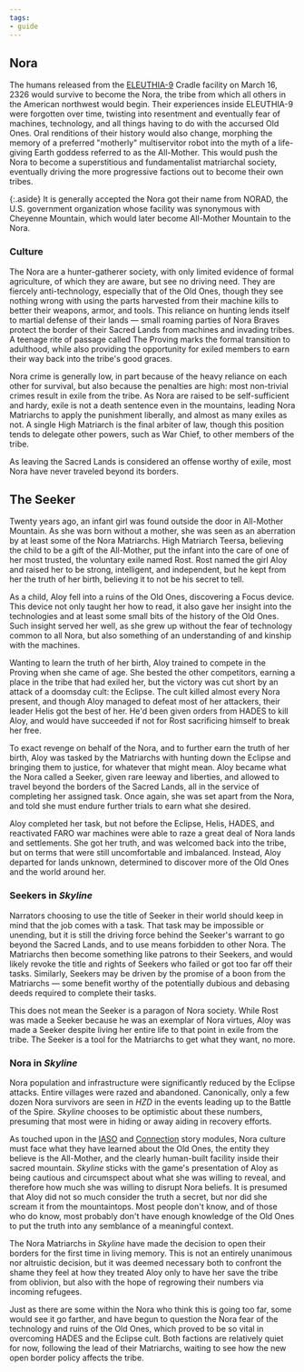 ```yaml
---
tags:
- guide
---
```


## Nora

The humans released from the [ELEUTHIA-9](240-eleuthia.md) Cradle facility on March 16, 2326 would survive to become the Nora, the tribe from which all others in the American northwest would begin.
Their experiences inside ELEUTHIA-9 were forgotten over time, twisting into resentment and eventually fear of machines, technology, and all things having to do with the accursed Old Ones.
Oral renditions of their history would also change, morphing the memory of a preferred "motherly" multiservitor robot into the myth of a life-giving Earth goddess referred to as the All-Mother.
This would push the Nora to become a superstitious and fundamentalist matriarchal society, eventually driving the more progressive factions out to become their own tribes.

{:.aside}
It is generally accepted the Nora got their name from NORAD, the U.S. government organization whose facility was synonymous with Cheyenne Mountain, which would later become All-Mother Mountain to the Nora.

### Culture

The Nora are a hunter-gatherer society, with only limited evidence of formal agriculture, of which they are aware, but see no driving need.
They are fiercely anti-technology, especially that of the Old Ones, though they see nothing wrong with using the parts harvested from their machine kills to better their weapons, armor, and tools.
This reliance on hunting lends itself to martial defense of their lands — small roaming parties of Nora Braves protect the border of their Sacred Lands from machines and invading tribes.
A teenage rite of passage called The Proving marks the formal transition to adulthood, while also providing the opportunity for exiled members to earn their way back into the tribe's good graces.

Nora crime is generally low, in part because of the heavy reliance on each other for survival, but also because the penalties are high: most non-trivial crimes result in exile from the tribe.
As Nora are raised to be self-sufficient and hardy, exile is not a death sentence even in the mountains, leading Nora Matriarchs to apply the punishment liberally, and almost as many exiles as not.
A single High Matriarch is the final arbiter of law, though this position tends to delegate other powers, such as War Chief, to other members of the tribe.

As leaving the Sacred Lands is considered an offense worthy of exile, most Nora have never traveled beyond its borders.

## The Seeker

Twenty years ago, an infant girl was found outside the door in All-Mother Mountain.
As she was born without a mother, she was seen as an aberration by at least some of the Nora Matriarchs.
High Matriarch Teersa, believing the child to be a gift of the All-Mother, put the infant into the care of one of her most trusted, the voluntary exile named Rost.
Rost named the girl Aloy and raised her to be strong, intelligent, and independent, but he kept from her the truth of her birth, believing it to not be his secret to tell.

As a child, Aloy fell into a ruins of the Old Ones, discovering a Focus device.
This device not only taught her how to read, it also gave her insight into the technologies and at least some small bits of the history of the Old Ones.
Such insight served her well, as she grew up without the fear of technology common to all Nora, but also something of an understanding of and kinship with the machines.

Wanting to learn the truth of her birth, Aloy trained to compete in the Proving when she came of age.
She bested the other competitors, earning a place in the tribe that had exiled her, but the victory was cut short by an attack of a doomsday cult: the Eclipse.
The cult killed almost every Nora present, and though Aloy managed to defeat most of her attackers, their leader Helis got the best of her.
He'd been given orders from HADES to kill Aloy, and would have succeeded if not for Rost sacrificing himself to break her free.

To exact revenge on behalf of the Nora, and to further earn the truth of her birth, Aloy was tasked by the Matriarchs with hunting down the Eclipse and bringing them to justice, for whatever that might mean.
Aloy became what the Nora called a Seeker, given rare leeway and liberties, and allowed to travel beyond the borders of the Sacred Lands, all in the service of completing her assigned task.
Once again, she was set apart from the Nora, and told she must endure further trials to earn what she desired.

Aloy completed her task, but not before the Eclipse, Helis, HADES, and reactivated FARO war machines were able to raze a great deal of Nora lands and settlements.
She got her truth, and was welcomed back into the tribe, but on terms that were still uncomfortable and imbalanced.
Instead, Aloy departed for lands unknown, determined to discover more of the Old Ones and the world around her.

### Seekers in _Skyline_

Narrators choosing to use the title of Seeker in their world should keep in mind that the job comes with a task.
That task may be impossible or unending, but it is still the driving force behind the Seeker's warrant to go beyond the Sacred Lands, and to use means forbidden to other Nora.
The Matriarchs then become something like patrons to their Seekers, and would likely revoke the title and rights of Seekers who failed or got too far off their tasks.
Similarly, Seekers may be driven by the promise of a boon from the Matriarchs — some benefit worthy of the potentially dubious and debasing deeds required to complete their tasks.

This does not mean the Seeker is a paragon of Nora society.
While Rost was made a Seeker because he was an exemplar of Nora virtues, Aloy was made a Seeker despite living her entire life to that point in exile from the tribe.
The Seeker is a tool for the Matriarchs to get what they want, no more.

### Nora in _Skyline_

Nora population and infrastructure were significantly reduced by the Eclipse attacks.
Entire villages were razed and abandoned.
Canonically, only a few dozen Nora survivors are seen in _HZD_ in the events leading up to the Battle of the Spire.
_Skyline_ chooses to be optimistic about these numbers, presuming that most were in hiding or away aiding in recovery efforts.

As touched upon in the [IASO](../../story/iaso) and [Connection](../../story/connection) story modules, Nora culture must face what they have learned about the Old Ones, the entity they believe is the All-Mother, and the clearly human-built facility inside their sacred mountain.
_Skyline_ sticks with the game's presentation of Aloy as being cautious and circumspect about what she was willing to reveal, and therefore how much she was willing to disrupt Nora beliefs.
It is presumed that Aloy did not so much consider the truth a secret, but nor did she scream it from the mountaintops.
Most people don't know, and of those who do know, most probably don't have enough knowledge of the Old Ones to put the truth into any semblance of a meaningful context.

The Nora Matriarchs in _Skyline_ have made the decision to open their borders for the first time in living memory.
This is not an entirely unanimous nor altruistic decision, but it was deemed necessary both to confront the shame they feel at how they treated Aloy only to have her save the tribe from oblivion, but also with the hope of regrowing their numbers via incoming refugees.

Just as there are some within the Nora who think this is going too far, some would see it go farther, and have begun to question the Nora fear of the technology and ruins of the Old Ones, which proved to be so vital in overcoming HADES and the Eclipse cult.
Both factions are relatively quiet for now, following the lead of their Matriarchs, waiting to see how the new open border policy affects the tribe.
